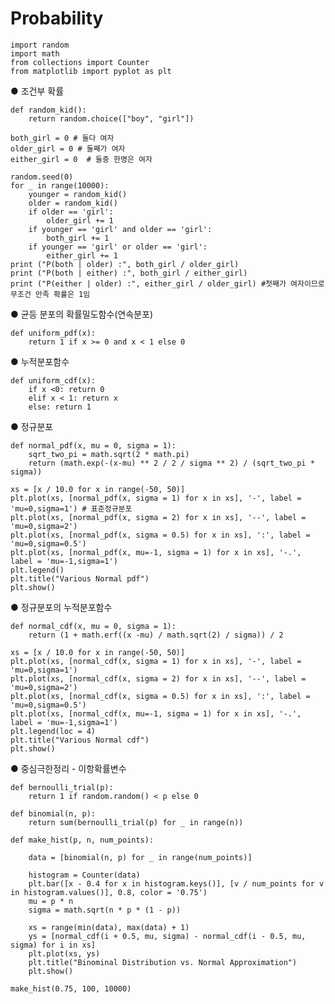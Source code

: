 # Probability

    import random
    import math
    from collections import Counter
    from matplotlib import pyplot as plt

  ● 조건부 확률

    def random_kid():
        return random.choice(["boy", "girl"])

    both_girl = 0 # 둘다 여자
    older_girl = 0 # 둘째가 여자
    either_girl = 0  # 둘중 한명은 여자

    random.seed(0)
    for _ in range(10000):
        younger = random_kid()
        older = random_kid()
        if older == 'girl':
            older_girl += 1
        if younger == 'girl' and older == 'girl':
            both_girl += 1
        if younger == 'girl' or older == 'girl':
            either_girl += 1
    print ("P(both | older) :", both_girl / older_girl)
    print ("P(both | either) :", both_girl / either_girl)
    print ("P(either | older) :", either_girl / older_girl) #첫째가 여자이므로 무조건 만족 확률은 1임

  ● 균등 분포의 확률밀도함수(연속분포)

    def uniform_pdf(x):
        return 1 if x >= 0 and x < 1 else 0

  ● 누적분포함수

    def uniform_cdf(x):
        if x <0: return 0
        elif x < 1: return x
        else: return 1

  ● 정규분포

    def normal_pdf(x, mu = 0, sigma = 1):
        sqrt_two_pi = math.sqrt(2 * math.pi)
        return (math.exp(-(x-mu) ** 2 / 2 / sigma ** 2) / (sqrt_two_pi * sigma))

    xs = [x / 10.0 for x in range(-50, 50)]
    plt.plot(xs, [normal_pdf(x, sigma = 1) for x in xs], '-', label = 'mu=0,sigma=1') # 표준정규분포
    plt.plot(xs, [normal_pdf(x, sigma = 2) for x in xs], '--', label = 'mu=0,sigma=2')
    plt.plot(xs, [normal_pdf(x, sigma = 0.5) for x in xs], ':', label = 'mu=0,sigma=0.5')
    plt.plot(xs, [normal_pdf(x, mu=-1, sigma = 1) for x in xs], '-.', label = 'mu=-1,sigma=1')
    plt.legend()
    plt.title("Various Normal pdf")
    plt.show()

  ● 정규분포의 누적분포함수

    def normal_cdf(x, mu = 0, sigma = 1):
        return (1 + math.erf((x -mu) / math.sqrt(2) / sigma)) / 2

    xs = [x / 10.0 for x in range(-50, 50)]
    plt.plot(xs, [normal_cdf(x, sigma = 1) for x in xs], '-', label = 'mu=0,sigma=1')
    plt.plot(xs, [normal_cdf(x, sigma = 2) for x in xs], '--', label = 'mu=0,sigma=2')
    plt.plot(xs, [normal_cdf(x, sigma = 0.5) for x in xs], ':', label = 'mu=0,sigma=0.5')
    plt.plot(xs, [normal_cdf(x, mu=-1, sigma = 1) for x in xs], '-.', label = 'mu=-1,sigma=1')
    plt.legend(loc = 4)
    plt.title("Various Normal cdf")
    plt.show()

  ● 중심극한정리 - 이항확률변수

    def bernoulli_trial(p):
        return 1 if random.random() < p else 0

    def binomial(n, p):
        return sum(bernoulli_trial(p) for _ in range(n))

    def make_hist(p, n, num_points):

        data = [binomial(n, p) for _ in range(num_points)]

        histogram = Counter(data)
        plt.bar([x - 0.4 for x in histogram.keys()], [v / num_points for v in histogram.values()], 0.8, color = '0.75')
        mu = p * n
        sigma = math.sqrt(n * p * (1 - p))

        xs = range(min(data), max(data) + 1)
        ys = [normal_cdf(i + 0.5, mu, sigma) - normal_cdf(i - 0.5, mu, sigma) for i in xs]
        plt.plot(xs, ys)
        plt.title("Binominal Distribution vs. Normal Approximation")
        plt.show()

    make_hist(0.75, 100, 10000)
